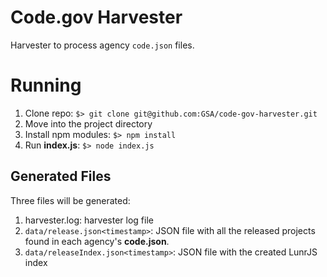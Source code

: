 # Code.gov Harvester

Harvester to process agency `code.json` files.

# Running

1. Clone repo: `$> git clone git@github.com:GSA/code-gov-harvester.git`
2. Move into the project directory
3. Install npm modules: `$> npm install`
4. Run __index.js__: `$> node index.js`

## Generated Files

Three files will be generated:

1. harvester.log: harvester log file
2. `data/release.json<timestamp>`: JSON file with all the released projects found in each agency's __code.json__.
3. `data/releaseIndex.json<timestamp>`: JSON file with the created LunrJS index
